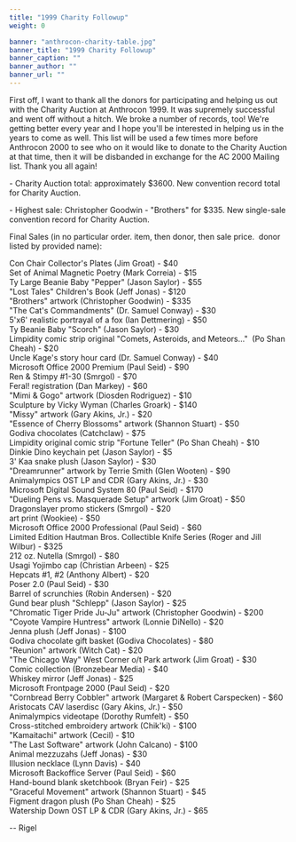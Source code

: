 ```yaml
---
title: "1999 Charity Followup"
weight: 0

banner: "anthrocon-charity-table.jpg"
banner_title: "1999 Charity Followup"
banner_caption: ""
banner_author: ""
banner_url: ""
---
```


First off, I want to thank all the donors for participating and helping us out with the Charity Auction at Anthrocon 1999.&nbsp;It was supremely successful and went off without a hitch.&nbsp;We broke a number of records, too!&nbsp;We're getting better every year and I hope you'll be interested in helping us in the years to come as well.&nbsp;This list will be used a few times more before Anthrocon 2000 to see who on it would like to donate to the Charity Auction at that time, then it will be disbanded in exchange for the AC 2000 Mailing list.&nbsp;Thank you all again!

\- Charity Auction total: approximately $3600.&nbsp;New convention record total for Charity Auction.

\- Highest sale: Christopher Goodwin - "Brothers" for $335.&nbsp;New single-sale convention record for Charity Auction.

Final Sales (in no particular order.&nbsp;item, then donor, then sale price.&nbsp;&nbsp;donor listed by provided name):

Con Chair Collector's Plates (Jim Groat) - $40<br>
Set of Animal Magnetic Poetry (Mark Correia) - $15<br>
Ty Large Beanie Baby "Pepper" (Jason Saylor) - $55<br>
"Lost Tales" Children's Book (Jeff Jonas) - $120<br>
"Brothers" artwork (Christopher Goodwin) - $335<br>
"The Cat's Commandments" (Dr. Samuel Conway) - $30<br>
5'x6' realistic portrayal of a fox (Ian Dettmering) - $50<br>
Ty Beanie Baby "Scorch" (Jason Saylor) - $30<br>
Limpidity comic strip original "Comets, Asteroids, and Meteors..."&nbsp;&nbsp;(Po Shan Cheah) - $20<br>
Uncle Kage's story hour card (Dr. Samuel Conway) - $40<br>
Microsoft Office 2000 Premium (Paul Seid) - $90<br>
Ren &amp; Stimpy #1-30 (Smrgol) - $70<br>
Feral! registration (Dan Markey) - $60<br>
"Mimi &amp; Gogo" artwork (Diosden Rodriguez) - $10<br>
Sculpture by Vicky Wyman (Charles Groark) - $140<br>
"Missy" artwork (Gary Akins, Jr.) - $20<br>
"Essence of Cherry Blossoms" artwork (Shannon Stuart) - $50<br>
Godiva chocolates (Catchclaw) - $75<br>
Limpidity original comic strip "Fortune Teller" (Po Shan Cheah) - $10<br>
Dinkie Dino keychain pet (Jason Saylor) - $5<br>
3' Kaa snake plush (Jason Saylor) - $30<br>
"Dreamrunner" artwork by Terrie Smith (Glen Wooten) - $90<br>
Animalympics OST LP and CDR (Gary Akins, Jr.) - $30<br>
Microsoft Digital Sound System 80 (Paul Seid) - $170<br>
"Dueling Pens vs. Masquerade Setup" artwork (Jim Groat) - $50<br>
Dragonslayer promo stickers (Smrgol) - $20<br>
art print (Wookiee) - $50<br>
Microsoft Office 2000 Professional (Paul Seid) - $60<br>
Limited Edition Hautman Bros. Collectible Knife Series (Roger and Jill Wilbur) - $325<br>
212 oz. Nutella (Smrgol) - $80<br>
Usagi Yojimbo cap (Christian Arbeen) - $25<br>
Hepcats #1, #2 (Anthony Albert) - $20<br>
Poser 2.0 (Paul Seid) - $30<br>
Barrel of scrunchies (Robin Andersen) - $20<br>
Gund bear plush "Schlepp" (Jason Saylor) - $25<br>
"Chromatic Tiger Pride Ju-Ju" artwork (Christopher Goodwin) - $200<br>
"Coyote Vampire Huntress" artwork (Lonnie DiNello) - $20<br>
Jenna plush (Jeff Jonas) - $100<br>
Godiva chocolate gift basket (Godiva Chocolates) - $80<br>
"Reunion" artwork (Witch Cat) - $20<br>
"The Chicago Way" West Corner o/t Park artwork (Jim Groat) - $30<br>
Comic collection (Bronzebear Media) - $40<br>
Whiskey mirror (Jeff Jonas) - $25<br>
Microsoft Frontpage 2000 (Paul Seid) - $20<br>
"Cornbread Berry Cobbler" artwork (Margaret &amp; Robert Carspecken) - $60<br>
Aristocats CAV laserdisc (Gary Akins, Jr.) - $50<br>
Animalympics videotape (Dorothy Rumfelt) - $50<br>
Cross-stitched embroidery artwork (Chik'ki) - $100<br>
"Kamaitachi" artwork (Cecil) - $10<br>
"The Last Software" artwork (John Calcano) - $100<br>
Animal mezzuzahs (Jeff Jonas) - $30<br>
Illusion necklace (Lynn Davis) - $40<br>
Microsoft Backoffice Server (Paul Seid) - $60<br>
Hand-bound blank sketchbook (Bryan Feir) - $25<br>
"Graceful Movement" artwork (Shannon Stuart) - $45<br>
Figment dragon plush (Po Shan Cheah) - $25<br>
Watership Down OST LP &amp; CDR (Gary Akins, Jr.) - $65

-- Rigel
